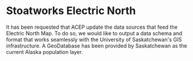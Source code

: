 # Stoatworks Electric North
It has been requested that ACEP update the data sources that feed the Electric North Map. To do so, we would like to output a data schema and format that works seamlessly with the University of Saskatchewan's GIS infrastructure. A GeoDatabase has been provided by Saskatchewan as the current Alaska population layer. 